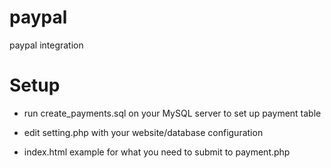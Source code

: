 # paypal
paypal integration 

# Setup

* run create_payments.sql on your MySQL server to set up payment table
* edit setting.php with your website/database configuration

* index.html example for what you need to submit to payment.php

